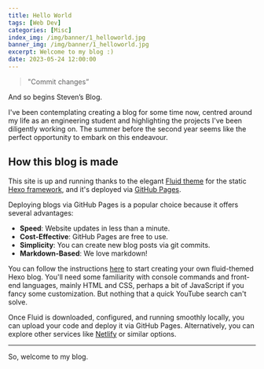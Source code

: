 ```yaml
---
title: Hello World
tags: [Web Dev]
categories: [Misc]
index_img: /img/banner/1_helloworld.jpg
banner_img: /img/banner/1_helloworld.jpg
excerpt: Welcome to my blog :)
date: 2023-05-24 12:00:00
---
```

> "Commit changes”

And so begins Steven’s Blog.

I've been contemplating creating a blog for some time now, centred around my life as an engineering student and highlighting the projects I've been diligently working on. The summer before the second year seems like the perfect opportunity to embark on this endeavour.

## How this blog is made
This site is up and running thanks to the elegant [Fluid theme](https://hexo.fluid-dev.com/docs/en/) for the static [Hexo framework](https://hexo.io/index.html), and it's deployed via [GitHub Pages](https://pages.github.com/).

Deploying blogs via GitHub Pages is a popular choice because it offers several advantages:
* **Speed**: Website updates in less than a minute.
* **Cost-Effective**: GitHub Pages are free to use.
* **Simplicity**: You can create new blog posts via git commits.
* **Markdown-Based**: We love markdown!

You can follow the instructions [here](https://hexo.fluid-dev.com/docs/en/start/) to start creating your own fluid-themed Hexo blog. You'll need some familiarity with console commands and front-end languages, mainly HTML and CSS, perhaps a bit of JavaScript if you fancy some customization. But nothing that a quick YouTube search can't solve.

Once Fluid is downloaded, configured, and running smoothly locally, you can upload your code and deploy it via GitHub Pages. Alternatively, you can explore other services like [Netlify](https://www.netlify.com/) or similar options.

---

So, welcome to my blog.
